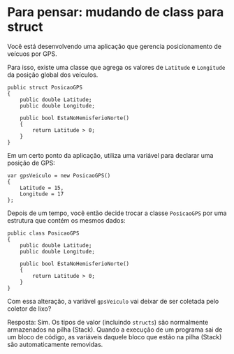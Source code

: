 ﻿# Para pensar: mudando de class para struct

Você está desenvolvendo uma aplicação que gerencia posicionamento de veícuos por GPS.

Para isso, existe uma classe que agrega os valores de `Latitude` e `Longitude` da posição global dos veículos.

	
```
public struct PosicaoGPS
{
	public double Latitude;
	public double Longitude;

	public bool EstaNoHemisferioNorte()
	{
		return Latitude > 0;
	}
}
```

Em um certo ponto da aplicação, utiliza uma variável para declarar uma posição de GPS:

``` 
var gpsVeiculo = new PosicaoGPS()
{
	Latitude = 15,
	Longitude = 17
};
```

Depois de um tempo, você então decide trocar a classe `PosicaoGPS` por uma estrutura que contém os mesmos dados:

```	
public class PosicaoGPS
{
	public double Latitude;
	public double Longitude;

	public bool EstaNoHemisferioNorte()
	{
		return Latitude > 0;
	}
}
```	

Com essa alteração, a variável `gpsVeiculo` vai deixar de ser coletada pelo coletor de lixo?

Resposta:
Sim. Os tipos de valor (incluindo `structs`) são normalmente armazenados na pilha (Stack).
Quando a execução de um programa sai de um bloco de código, as variáveis daquele bloco que estão na pilha (Stack) são automaticamente removidas.
